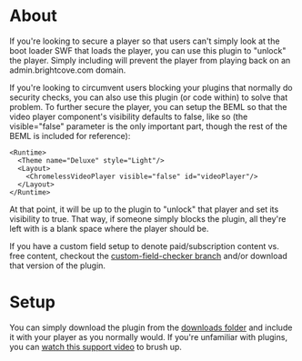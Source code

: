 About
=====

If you're looking to secure a player so that users can't simply look at the boot loader SWF that loads the player, you can use this plugin to "unlock" the player. Simply including will prevent the player from playing back on an admin.brightcove.com domain.

If you're looking to circumvent users blocking your plugins that normally do security checks, you can also use this plugin (or code within) to solve that problem. To further secure the player, you can setup the BEML so that the video player component's visibility defaults to false, like so (the visible="false" parameter is the only important part, though the rest of the BEML is included for reference):
```
<Runtime>
  <Theme name="Deluxe" style="Light"/>
  <Layout>
    <ChromelessVideoPlayer visible="false" id="videoPlayer"/>
  </Layout>
</Runtime>
```
At that point, it will be up to the plugin to "unlock" that player and set its visibility to true. That way, if someone simply blocks the plugin, all they're left with is a blank space where the player should be.

If you have a custom field setup to denote paid/subscription content vs. free content, checkout the [custom-field-checker branch](https://github.com/BrightcoveOS/Unlock-Player-SWF/tree/custom-field-checker) and/or download that version of the plugin.

Setup
=====

You can simply download the plugin from the [downloads folder](https://github.com/BrightcoveOS/Unlock-Player-SWF/downloads) and include it with your player as you normally would. If you're unfamiliar with plugins, you can [watch this support video](http://support.brightcove.com/en/docs/video-tutorial-adding-plugins-players) to brush up.